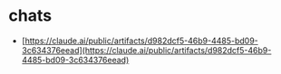 # chats

* [https://claude.ai/public/artifacts/d982dcf5-46b9-4485-bd09-3c634376eead](https://claude.ai/public/artifacts/d982dcf5-46b9-4485-bd09-3c634376eead)
